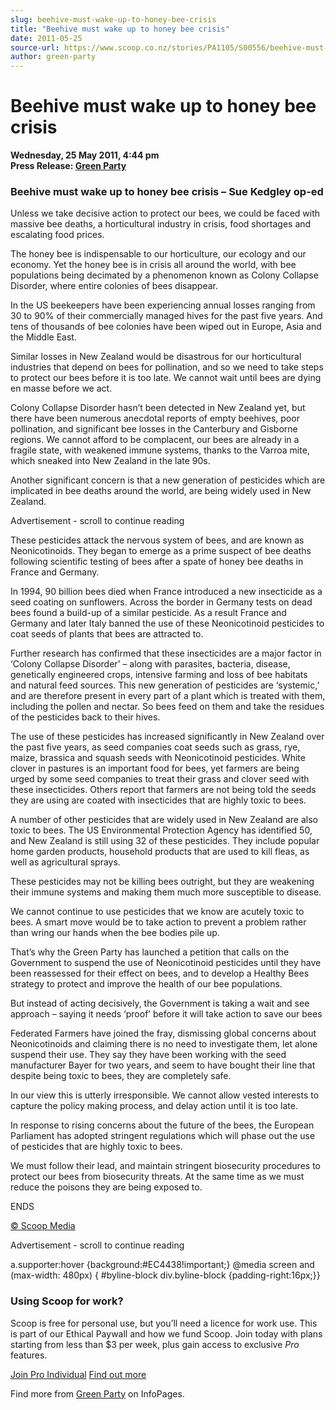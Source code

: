 ```yaml
---
slug: beehive-must-wake-up-to-honey-bee-crisis
title: "Beehive must wake up to honey bee crisis"
date: 2011-05-25
source-url: https://www.scoop.co.nz/stories/PA1105/S00556/beehive-must-wake-up-to-honey-bee-crisis.htm
author: green-party
---
```

Beehive must wake up to honey bee crisis
========================================

**Wednesday, 25 May 2011, 4:44 pm**  
**Press Release: [Green Party](https://info.scoop.co.nz/Green_Party)**

### Beehive must wake up to honey bee crisis – Sue Kedgley op-ed

Unless we take decisive action to protect our bees, we could be faced with massive bee deaths, a horticultural industry in crisis, food shortages and escalating food prices.

The honey bee is indispensable to our horticulture, our ecology and our economy. Yet the honey bee is in crisis all around the world, with bee populations being decimated by a phenomenon known as Colony Collapse Disorder, where entire colonies of bees disappear.

In the US beekeepers have been experiencing annual losses ranging from 30 to 90% of their commercially managed hives for the past five years. And tens of thousands of bee colonies have been wiped out in Europe, Asia and the Middle East.

Similar losses in New Zealand would be disastrous for our horticultural industries that depend on bees for pollination, and so we need to take steps to protect our bees before it is too late. We cannot wait until bees are dying en masse before we act.

Colony Collapse Disorder hasn’t been detected in New Zealand yet, but there have been numerous anecdotal reports of empty beehives, poor pollination, and significant bee losses in the Canterbury and Gisborne regions. We cannot afford to be complacent, our bees are already in a fragile state, with weakened immune systems, thanks to the Varroa mite, which sneaked into New Zealand in the late 90s.

Another significant concern is that a new generation of pesticides which are implicated in bee deaths around the world, are being widely used in New Zealand.

Advertisement - scroll to continue reading





These pesticides attack the nervous system of bees, and are known as Neonicotinoids. They began to emerge as a prime suspect of bee deaths following scientific testing of bees after a spate of honey bee deaths in France and Germany.

In 1994, 90 billion bees died when France introduced a new insecticide as a seed coating on sunflowers. Across the border in Germany tests on dead bees found a build-up of a similar pesticide. As a result France and Germany and later Italy banned the use of these Neonicotinoid pesticides to coat seeds of plants that bees are attracted to.

Further research has confirmed that these insecticides are a major factor in ‘Colony Collapse Disorder’ – along with parasites, bacteria, disease, genetically engineered crops, intensive farming and loss of bee habitats and natural feed sources. This new generation of pesticides are ‘systemic,’ and are therefore present in every part of a plant which is treated with them, including the pollen and nectar. So bees feed on them and take the residues of the pesticides back to their hives.

The use of these pesticides has increased significantly in New Zealand over the past five years, as seed companies coat seeds such as grass, rye, maize, brassica and squash seeds with Neonicotinoid pesticides. White clover in pastures is an important food for bees, yet farmers are being urged by some seed companies to treat their grass and clover seed with these insecticides. Others report that farmers are not being told the seeds they are using are coated with insecticides that are highly toxic to bees.

A number of other pesticides that are widely used in New Zealand are also toxic to bees. The US Environmental Protection Agency has identified 50, and New Zealand is still using 32 of these pesticides. They include popular home garden products, household products that are used to kill fleas, as well as agricultural sprays.

These pesticides may not be killing bees outright, but they are weakening their immune systems and making them much more susceptible to disease.

We cannot continue to use pesticides that we know are acutely toxic to bees. A smart move would be to take action to prevent a problem rather than wring our hands when the bee bodies pile up.

That’s why the Green Party has launched a petition that calls on the Government to suspend the use of Neonicotinoid pesticides until they have been reassessed for their effect on bees, and to develop a Healthy Bees strategy to protect and improve the health of our bee populations.

But instead of acting decisively, the Government is taking a wait and see approach – saying it needs ‘proof’ before it will take action to save our bees

Federated Farmers have joined the fray, dismissing global concerns about Neonicotinoids and claiming there is no need to investigate them, let alone suspend their use. They say they have been working with the seed manufacturer Bayer for two years, and seem to have bought their line that despite being toxic to bees, they are completely safe.

In our view this is utterly irresponsible. We cannot allow vested interests to capture the policy making process, and delay action until it is too late.

In response to rising concerns about the future of the bees, the European Parliament has adopted stringent regulations which will phase out the use of pesticides that are highly toxic to bees.

We must follow their lead, and maintain stringent biosecurity procedures to protect our bees from biosecurity threats. At the same time as we must reduce the poisons they are being exposed to.

ENDS

  

[© Scoop Media](http://www.scoop.co.nz/about/terms.html)  

Advertisement - scroll to continue reading



a.supporter:hover {background:#EC4438!important;} @media screen and (max-width: 480px) { #byline-block div.byline-block {padding-right:16px;}}

### Using Scoop for work?

Scoop is free for personal use, but you’ll need a licence for work use. This is part of our Ethical Paywall and how we fund Scoop. Join today with plans starting from less than $3 per week, plus gain access to exclusive _Pro_ features.  
  
[Join Pro Individual](https://pro.scoop.co.nz/Individual/?from=ProIn24) [Find out more](https://pro.scoop.co.nz/using-scoop-for-work/?from=ProIn24)

Find more from [Green Party](https://info.scoop.co.nz/Green_Party) on InfoPages.